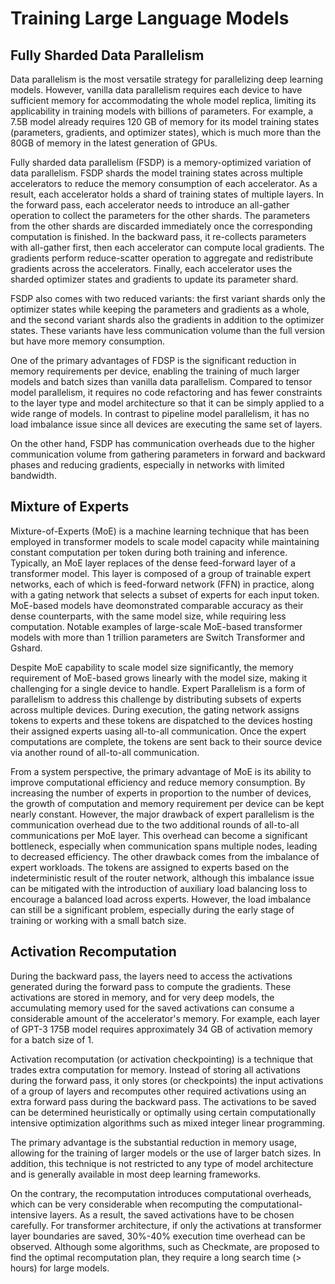 # Training Large Language Models

## Fully Sharded Data Parallelism

Data parallelism is the most versatile strategy for parallelizing deep
learning models. However, vanilla data parallelism requires each device
to have sufficient memory for accommodating the whole model replica,
limiting its applicability in training models with billions of
parameters. For example, a 7.5B model already requires 120 GB of memory
for its model training states (parameters, gradients, and optimizer
states), which is much more than the 80GB of memory in the latest
generation of GPUs.

Fully sharded data parallelism (FSDP) is a memory-optimized variation of
data parallelism. FSDP shards the model training states across multiple
accelerators to reduce the memory consumption of each accelerator. As a
result, each accelerator holds a shard of training states of multiple
layers. In the forward pass, each accelerator needs to introduce an
all-gather operation to collect the parameters for the other shards. The
parameters from the other shards are discarded immediately once the
corresponding computation is finished. In the backward pass, it
re-collects parameters with all-gather first, then each accelerator can
compute local gradients. The gradients perform reduce-scatter operation
to aggregate and redistribute gradients across the accelerators.
Finally, each accelerator uses the sharded optimizer states and
gradients to update its parameter shard.

FSDP also comes with two reduced variants: the first variant shards only
the optimizer states while keeping the parameters and gradients as a
whole, and the second variant shards also the gradients in addition to
the optimizer states. These variants have less communication volume than
the full version but have more memory consumption.

One of the primary advantages of FDSP is the significant reduction in
memory requirements per device, enabling the training of much larger
models and batch sizes than vanilla data parallelism. Compared to tensor
model parallelism, it requires no code refactoring and has fewer
constraints to the layer type and model architecture so that it can be
simply applied to a wide range of models. In contrast to pipeline model
parallelism, it has no load imbalance issue since all devices are
executing the same set of layers.

On the other hand, FSDP has communication overheads due to the higher
communication volume from gathering parameters in forward and backward
phases and reducing gradients, especially in networks with limited
bandwidth.

## Mixture of Experts

Mixture-of-Experts (MoE) is a machine learning technique that has been
employed in transformer models to scale model capacity while maintaining
constant computation per token during both training and inference.
Typically, an MoE layer replaces of the dense feed-forward layer of a
transformer model. This layer is composed of a group of trainable expert
networks, each of which is feed-forward network (FFN) in practice, along
with a gating network that selects a subset of experts for each input
token. MoE-based models have deomonstrated comparable accuracy as their
dense counterparts, with the same model size, while requiring less
computation. Notable examples of large-scale MoE-based transformer
models with more than 1 trillion parameters are Switch Transformer and
Gshard.

Despite MoE capability to scale model size significantly, the memory
requirement of MoE-based grows linearly with the model size, making it
challenging for a single device to handle. Expert Parallelism is a form
of parallelism to address this challenge by distributing subsets of
experts across multiple devices. During execution, the gating network
assigns tokens to experts and these tokens are dispatched to the devices
hosting their assigned experts uasing all-to-all communication. Once the
expert computations are complete, the tokens are sent back to their
source device via another round of all-to-all communication.

From a system perspective, the primary advantage of MoE is its ability
to improve computational efficiency and reduce memory consumption. By
increasing the number of experts in proportion to the number of devices,
the growth of computation and memory requirement per device can be kept
nearly constant. However, the major drawback of expert parallelism is
the communication overhead due to the two additional rounds of
all-to-all communications per MoE layer. This overhead can become a
significant bottleneck, especially when communication spans multiple
nodes, leading to decreased efficiency. The other drawback comes from
the imbalance of expert workloads. The tokens are assigned to experts
based on the indeterministic result of the router network, although this
imbalance issue can be mitigated with the introduction of auxiliary load
balancing loss to encourage a balanced load across experts. However, the
load imbalance can still be a significant problem, especially during the
early stage of training or working with a small batch size.

## Activation Recomputation

During the backward pass, the layers need to access the activations
generated during the forward pass to compute the gradients. These
activations are stored in memory, and for very deep models, the
accumulating memory used for the saved activations can consume a
considerable amount of the accelerator's memory. For example, each layer
of GPT-3 175B model requires approximately 34 GB of activation memory
for a batch size of 1.

Activation recomputation (or activation checkpointing) is a technique
that trades extra computation for memory. Instead of storing all
activations during the forward pass, it only stores (or checkpoints) the
input activations of a group of layers and recomputes other required
activations using an extra forward pass during the backward pass. The
activations to be saved can be determined heuristically or optimally
using certain computationally intensive optimization algorithms such as
mixed integer linear programming.

The primary advantage is the substantial reduction in memory usage,
allowing for the training of larger models or the use of larger batch
sizes. In addition, this technique is not restricted to any type of
model architecture and is generally available in most deep learning
frameworks.

On the contrary, the recomputation introduces computational overheads,
which can be very considerable when recomputing the
computational-intensive layers. As a result, the saved activations have
to be chosen carefully. For transformer architecture, if only the
activations at transformer layer boundaries are saved, 30%-40% execution
time overhead can be observed. Although some algorithms, such as
Checkmate, are proposed to find the optimal recomputation plan, they
require a long search time (\> hours) for large models.
